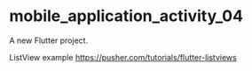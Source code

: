 # mobile_application_activity_04

A new Flutter project.


ListView example
https://pusher.com/tutorials/flutter-listviews
